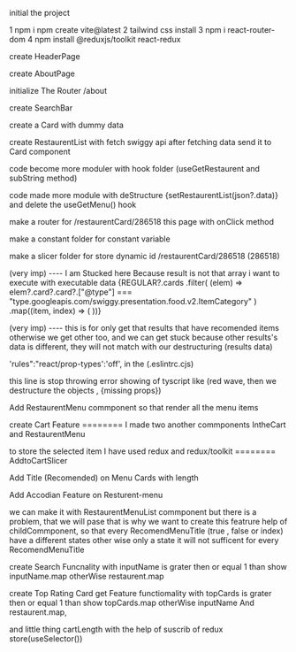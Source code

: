 initial the project

1 npm i npm create vite@latest
2 tailwind css install
3 npm i react-router-dom
4 npm install @reduxjs/toolkit react-redux

create HeaderPage

create AboutPage

initialize The Router /about <About/>

create SearchBar

create a Card with dummy data

create RestaurentList with fetch swiggy api after fetching data send it to Card component

code become more moduler with hook folder (useGetRestaurent and subString method)

code made more module with deStructure {setRestaurentList(json?.data)} and delete the useGetMenu() hook

make a router for /restaurentCard/286518 this page with onClick method

make a constant folder for constant variable

make a slicer folder for store dynamic id /restaurentCard/286518 (286518)

<!-- ======================================================== -->

(very imp) ---- I am Stucked here Because result is not that array i want to execute with executable data
{REGULAR?.cards
.filter(
(elem) =>
elem?.card?.card?.["@type"] ===
"type.googleapis.com/swiggy.presentation.food.v2.ItemCategory"
)
.map((item, index) => (
<RestaurentCard data={item?.card?.card?.itemCards[0]} key={index} />
))}

(very imp) ---- this is for only get that results that have recomended items otherwise we get other too,
and we can get stuck because other results's data is different,
they will not match with our destructuring (results data)

<!-- ============================================================== -->

'rules":"react/prop-types':'off', in the (.eslintrc.cjs)

this line is stop throwing error showing of tyscript like (red wave, then we destructure the objects , {missing props})

 <!-- ============================================================== -->

Add RestaurentMenu commponent so that render all the menu items

create Cart Feature ======== I made two another commponents IntheCart and RestaurentMenu

to store the selected item I have used redux and redux/toolkit ======== AddtoCartSlicer

<!-- ================================================================ -->

Add Title (Recomended) on Menu Cards with length

 <!-- =============================================================== -->

Add Accodian Feature on Resturent-menu

we can make it with RestaurentMenuList commponent but there is a problem,
that we will pase that is why we want to create this featrure help of childCommponent,
so that every RecomendMenuTitle (true , false or index) have a different states other wise only a state it will not sufficent for every RecomendMenuTitle

 <!-- ================================================================= -->

create Search Funcnality with inputName is grater then or equal 1 than show inputName.map otherWise restaurent.map

create Top Rating Card get Feature functiomality with topCards is grater then or equal 1 than show topCards.map otherWise inputName And restaurent.map,

and little thing cartLength with the help of suscrib of redux store(useSelector())
